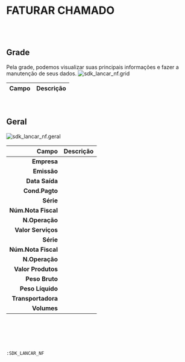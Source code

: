 # FATURAR CHAMADO
<br>
<br>

## Grade
Pela grade, podemos visualizar suas principais informações e fazer a manutenção de seus dados.
![sdk_lancar_nf.grid](https://raw.githubusercontent.com/netforcews/docs-erp/master/geral/imagens/sdk_lancar_nf.grid.png)

Campo | Descrição
--:|---
<br>

## Geral
![sdk_lancar_nf.geral](https://raw.githubusercontent.com/netforcews/docs-erp/master/geral/imagens/sdk_lancar_nf.geral.png)

Campo | Descrição
--:|---
**Empresa** | 
**Emissão** | 
**Data Saída** | 
**Cond.Pagto** | 
**Série** | 
**Núm.Nota Fiscal** | 
**N.Operação** | 
**Valor Serviços** | 
**Série** | 
**Núm.Nota Fiscal** | 
**N.Operação** | 
**Valor Produtos** | 
**Peso Bruto** | 
**Peso Líquido** | 
**Transportadora** | 
**Volumes** | 
<br>
<br>
<br>
<br>

```:SDK_LANCAR_NF```
